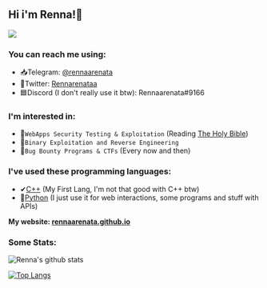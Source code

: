 ## Hi i'm Renna!🦌
![](https://i.ibb.co/yQpkmnb/reindeer-4213845-640.jpg)
### You can reach me using:
- 📥Telegram: [@rennaarenata](https://t.me/rennaarenata)
- 🦅Twitter: [Rennarenataa](https://twitter.com/rennaarenataa)
- 🟦Discord (I don't really use it btw): Rennaarenata#9166

### I'm interested in:
- 📃`WebApps Security Testing & Exploitation` (Reading [The Holy Bible](https://portswigger.net/web-security/web-application-hackers-handbook))
- 👾`Binary Exploitation and Reverse Engineering` 
- 💸`Bug Bounty Programs & CTFs` (Every now and then)

### I've used these programming languages:
- ✔[C++](https://en.wikipedia.org/wiki/C%2B%2B) (My First Lang, I'm not that good with C++ btw)
- 🐍[Python](https://en.wikipedia.org/wiki/Python_(programming_language)) (I just use it for web interactions, some programs and stuff with APIs)

**My website: [rennaarenata.github.io](https://rennaarenata.github.io)**

### Some Stats:
![Renna's github stats](https://github-readme-stats.vercel.app/api?username=RENNAARENATA&show_icons=true&count_private=true&theme=react)

[![Top Langs](https://github-readme-stats.vercel.app/api/top-langs/?username=RENNAARENATA&layout=compact)](https://github.com/ExploitHaxgithub-readme-stats)
